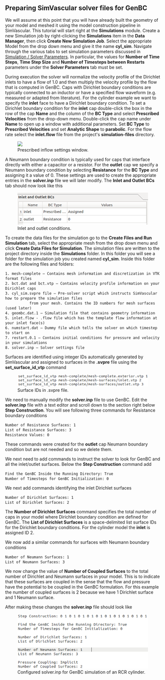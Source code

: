## Preparing SimVascular solver files for GenBC

We will assume at this point that you will have already built the geometry of your model and meshed it using the model construction
pipeline in SimVascular. This tutorial will start right at the **Simulations** module. Create a new Simulation job by right-clicking
the **Simulations** item in the **Data Manager**, then click **Create New Simulation Job**. Select the appropriate Model from the
drop down menu and give it the name **cyl_sim**. Navigate through the various tabs to set simulation parameters discussed
in <a href="flowsolver.html#solverparameters"> Simulation / Solver Parameters</a>. In particular, the values for
**Number of Time Steps**, **Time Step Size** and **Number of Timesteps between Restarts** parameters under the **Solver Parameters**
tab must be set.

During execution the solver will normalize the velocity profile of the Dirichlet inlets to have a flow of 1.0 and then multiply
the velocity profile by the flow that is computed in GenBC. Caps with Dirichlet boundary conditions are typically connected to
an inductor or have a specified flow waveform (e.g. measured or adapted from literature). For the cylinder example we want to specify the
**inlet** face to have a Dirichlet boundary condition. To set a Dirichlet boundary condition for the **inlet** cap double-click the
box in the row of the cap **Name** and the column of the **BC Type** and select **Prescribed Velocities** from the drop-down menu.
Double-click the cap name under **Name** to open up a window with additional parameters. Set **BC Type** to
**Prescribed Velocities** and set **Analytic Shape** to **parabolic**. For the flow rate select the **inlet.flow** file from the
project's **simulation-files** directory.

<figure>
  <img class="svImg svImgMd" src="/documentation/genbc/imgs/velocities_window.png">
  <figcaption class="svCaption" >Prescribed inflow settings window.</figcaption>
</figure>

A Neumann boundary condition is typically used for caps that interface directly with either a capacitor or a resistor.
For the **outlet** cap we specify a Neumann boundary condition by selecting **Resistance** for the **BC Type** and assigning it
a value of 0. These settings are used to create the appropriate entries in the **solver.inp** file we will later modify.
The **Inlet and Outlet BCs** tab should now look like this

<figure>
  <img class="svImg svImgMd" src="/documentation/genbc/imgs/inlet_and_outlet_bcs.png">
  <figcaption class="svCaption" >Inlet and outlet conditions.</figcaption>
</figure>

To create the data files for the simulation go to the **Create Files and Run Simulation** tab, select the appropriate mesh from
the drop down menu and click **Create Data Files for Simulation**. The simulation files are written to the project directory inside
the **Simulations** folder. In this folder you will see a folder for the simulation job you created named **cyl_sim**. Inside this
folder are the following files and folders:

    1. mesh-complete – Contains mesh information and discretization in VTK format files
    2. bct.dat and bct.vtp – Contains velocity profile information on your Dirichlet caps
    3. cyl_sim.svpre file – Pre-solver script which instructs SimVascular how to prepare the simulation files
               from your mesh. Contains the ID numbers for mesh surfaces (used later)
    4. geombc.dat.1 – Simulation file that contains geometry information
    5. inlet.flow - .flow file which has the template flow information at your inlet face(s)
    6. numstart.dat – Dummy file which tells the solver on which timestep to start on
    7. restart.0.1 – Contains initial conditions for pressure and velocity in your simulations
    8. solver.inp – Solver settings file

Surfaces are identified using integer IDs automatically generated by SimVascular and assigned to surfaces in
the **.svpre** file using the **set_surface_id_vtp** command

<figure>
  <img class="svImg svImgMd" src="/documentation/genbc/imgs/surface_ids.png">
  <figcaption class="svCaption" >Surface IDs in .svpre file.</figcaption>
</figure>

We need to manually modify the **solver.inp** file to use GenBC. Edit the **solver.inp** file with a text editor and scroll down to
the section right below **Step Construction**. You will see following three commands for Resistance boundary conditions

    Number of Resistance Surfaces: 1
    List of Resistance Surfaces: 3
    Resistance Values: 0

These commands were created for the **outlet** cap Neumann boundary condition but are not needed and so we delete them.

We next need to add commands to instruct the solver to look for GenBC and all the inlet/outlet surfaces. Below the **Step Construction**
command add

    Find the GenBC Inside the Running Directory: True
    Number of Timesteps for GenBC Initialization: 0

We next add commands identifying the inlet Dirichlet surfaces

    Number of Dirichlet Surfaces: 1
    List of Dirichlet Surfaces: 2

The **Number of Dirichlet Surfaces** command specifies the total number of caps in your model where Dirichlet boundary condition are
defined for GenBC. The **List of Dirichlet Surfaces** is a space-delimited list surface IDs for the Dirichlet boundary conditions.
For the cylinder model the **inlet** is assigned ID 2.

We now add a similar commands for surfaces with Neumann boundary conditions

    Number of Neumann Surfaces: 1
    List of Neumann Surfaces: 3

We now change the value of **Number of Coupled Surfaces** to the total number of Dirichlet and Neumann surfaces in your model.
This is to indicate that these surfaces are coupled in the sense that the flow and pressure have the potential to be coupled in
the GenBC formulation. For this example the number of coupled surfaces is 2 because we have 1 Dirichlet surface and 1 Neumann surface.

After making these changes the **solver.inp** file should look like

<figure>
  <img class="svImg svImgMd" src="/documentation/genbc/imgs/solver_lines.png">
  <figcaption class="svCaption" >Configured solver.inp for GenBC simulation of an RCR cylinder.</figcaption>
</figure>
